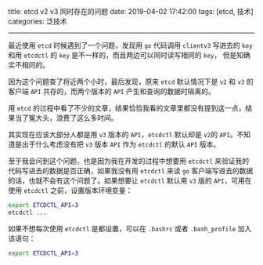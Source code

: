 title: etcd v2 v3 同时存在的问题
date: 2019-04-02 17:42:00
tags: [etcd, 技术]
categories: 泛技术

------

最近使用 `etcd` 时候遇到了一个问题，发现用 `go` 代码调用 `clientv3` 写进去的 `key` 和用 `etcdctl` 的 `key` 是不一样的，而且两边可以同时读写相同的 `key`， 但是知确实不相同的。

因为这个问题查了将近两个小时，最后发现，原来 `etcd` 默认情况下是 `v2` 和 `v3` 的客户端 `API` 共存的，而两个版本的 `API` 产生和查询的数据时隔离的。

用 `etcd` 的过程中看了不少的文章，结果恰恰我看的文章里都没有提到这一点，结果当了冤大头，浪费了这么多时间。

其实现在应该大部分人都是用 `v3` 版本的 `API`，`etcdctl` 默认却是 `v2`的 `API`。不知道是出于什么考虑没有把 `v3` 版本 `API` 作为 `etcdctl` 的默认 `API` 版本。

至于我会问到这个问题，也是因为我在开发的过程中想要用 `etcdctl` 来验证我的代码写进去的数据是否正确，如果我没有用 `etcdctl` 来读 `go` 客户端写进去的数据的话，也就不会有这个问题了。如果想要让 `etcdctl` 默认用 `v3` 版的 `API`，可用在使用 `etcdctl` 之前，设置版本环境变量：

```bash
export ETCDCTL_API=3
etcdctl ...
```

如果不想每次使用 `etcdctl` 是都设置，可以在 `.bashrc` 或者 `.bash_profile` 加入该语句：

```bash
export ETCDCTL_API=3
```

